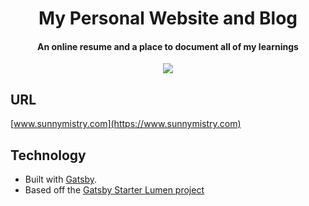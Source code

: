 <h1 align="center">
    My Personal Website and Blog
</h1>

<h4 align="center">
  An online resume and a place to document all of my learnings
</h4>



<p align="center">
    <a target="_blank" href="https://app.netlify.com/sites/wizardly-roentgen-59757c/deploys"><img src="https://api.netlify.com/api/v1/badges/96b9bc1b-7bc4-4713-a7d0-a3e65cf43140/deploy-status"></a> 
</p>

## URL
[www.sunnymistry.com](https://www.sunnymistry.com)

## Technology

* Built with <a href="https://github.com/gatsbyjs/gatsby" target="_blank">Gatsby</a>.
* Based off the [Gatsby Starter Lumen project](http://github.com/alxshelepenok/gatsby-starter-lumen)
